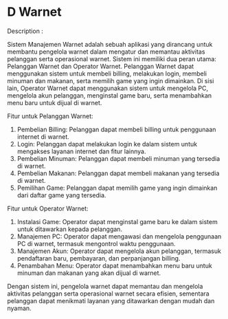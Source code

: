 # D Warnet

Description :

Sistem Manajemen Warnet adalah sebuah aplikasi yang dirancang untuk membantu pengelola warnet dalam mengatur dan memantau aktivitas pelanggan serta operasional warnet. Sistem ini memiliki dua peran utama: Pelanggan Warnet dan Operator Warnet. Pelanggan Warnet dapat menggunakan sistem untuk membeli billing, melakukan login, membeli minuman dan makanan, serta memilih game yang ingin dimainkan. Di sisi lain, Operator Warnet dapat menggunakan sistem untuk mengelola PC, mengelola akun pelanggan, menginstal game baru, serta menambahkan menu baru untuk dijual di warnet.

Fitur untuk Pelanggan Warnet:
1. Pembelian Billing: Pelanggan dapat membeli billing untuk penggunaan internet di warnet.
2. Login: Pelanggan dapat melakukan login ke dalam sistem untuk mengakses layanan internet dan fitur lainnya.
3. Pembelian Minuman: Pelanggan dapat membeli minuman yang tersedia di warnet.
4. Pembelian Makanan: Pelanggan dapat membeli makanan yang tersedia di warnet.
5. Pemilihan Game: Pelanggan dapat memilih game yang ingin dimainkan dari daftar game yang tersedia.

Fitur untuk Operator Warnet:
1. Instalasi Game: Operator dapat menginstal game baru ke dalam sistem untuk ditawarkan kepada pelanggan.
2. Manajemen PC: Operator dapat mengawasi dan mengelola penggunaan PC di warnet, termasuk mengontrol waktu penggunaan.
3. Manajemen Akun: Operator dapat mengelola akun pelanggan, termasuk pendaftaran baru, pembayaran, dan perpanjangan billing.
4. Penambahan Menu: Operator dapat menambahkan menu baru untuk minuman dan makanan yang akan dijual di warnet.

Dengan sistem ini, pengelola warnet dapat memantau dan mengelola aktivitas pelanggan serta operasional warnet secara efisien, sementara pelanggan dapat menikmati layanan yang ditawarkan dengan mudah dan nyaman.
